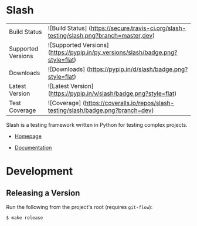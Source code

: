 Slash
=====


|                       |                                                                                    |
|-----------------------|------------------------------------------------------------------------------------|
| Build Status          | ![Build Status] (https://secure.travis-ci.org/slash-testing/slash.png?branch=master,dev) |
| Supported Versions    | ![Supported Versions] (https://pypip.in/py_versions/slash/badge.png?style=flat)    |
| Downloads             | ![Downloads] (https://pypip.in/d/slash/badge.png?style=flat)                       |
| Latest Version        | ![Latest Version] (https://pypip.in/v/slash/badge.png?style=flat)                  |
| Test Coverage         | ![Coverage] (https://coveralls.io/repos/slash-testing/slash/badge.png?branch=dev)        |


Slash is a testing framework written in Python for testing complex projects. 

* [Homepage](http://vmalloc.github.io/slash)

* [Documentation](https://slash.readthedocs.org/en/latest/)

Development
===========

Releasing a Version
-------------------

Run the following from the project's root (requires `git-flow`):

```
$ make release
```
